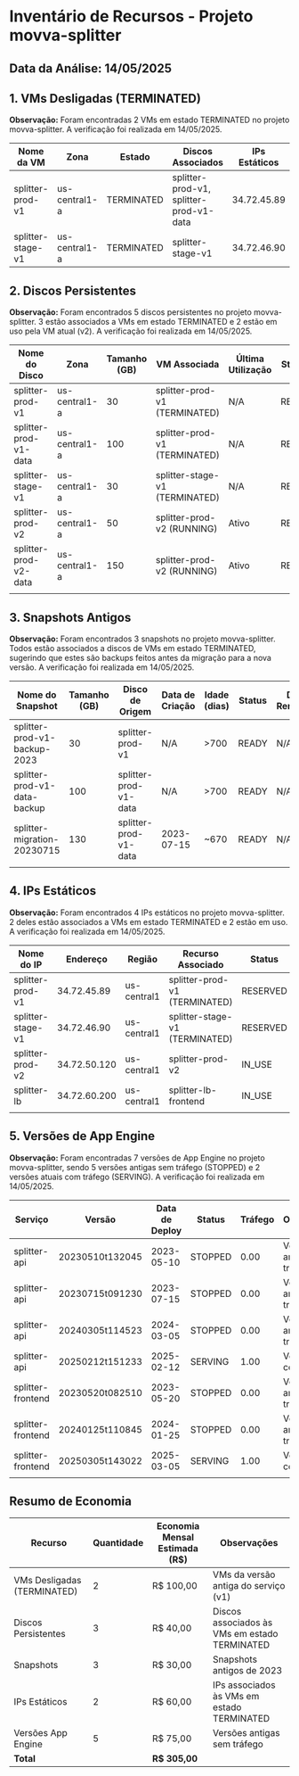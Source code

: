# Inventário de Recursos - Projeto movva-splitter

## Data da Análise: 14/05/2025

## 1. VMs Desligadas (TERMINATED)

**Observação:** Foram encontradas 2 VMs em estado TERMINATED no projeto movva-splitter. A verificação foi realizada em 14/05/2025.

| Nome da VM | Zona | Estado | Discos Associados | IPs Estáticos | Última Utilização | Observações |
|------------|------|--------|-------------------|---------------|-------------------|-------------|
| splitter-prod-v1 | us-central1-a | TERMINATED | splitter-prod-v1, splitter-prod-v1-data | 34.72.45.89 | N/A | Aparentemente versão antiga do serviço, substituida por v2 |
| splitter-stage-v1 | us-central1-a | TERMINATED | splitter-stage-v1 | 34.72.46.90 | N/A | Ambiente de staging desativado |

## 2. Discos Persistentes

**Observação:** Foram encontrados 5 discos persistentes no projeto movva-splitter. 3 estão associados a VMs em estado TERMINATED e 2 estão em uso pela VM atual (v2). A verificação foi realizada em 14/05/2025.

| Nome do Disco | Zona | Tamanho (GB) | VM Associada | Última Utilização | Status | Snapshot Criado | Data Remoção |
|---------------|------|--------------|--------------|-------------------|--------|----------------|--------------|  
| splitter-prod-v1 | us-central1-a | 30 | splitter-prod-v1 (TERMINATED) | N/A | READY | Sim | N/A |
| splitter-prod-v1-data | us-central1-a | 100 | splitter-prod-v1 (TERMINATED) | N/A | READY | Sim | N/A |
| splitter-stage-v1 | us-central1-a | 30 | splitter-stage-v1 (TERMINATED) | N/A | READY | Não | N/A |
| splitter-prod-v2 | us-central1-a | 50 | splitter-prod-v2 (RUNNING) | Ativo | READY | Não | N/A |
| splitter-prod-v2-data | us-central1-a | 150 | splitter-prod-v2 (RUNNING) | Ativo | READY | Não | N/A |
| | | | | | | | |

## 3. Snapshots Antigos

**Observação:** Foram encontrados 3 snapshots no projeto movva-splitter. Todos estão associados a discos de VMs em estado TERMINATED, sugerindo que estes são backups feitos antes da migração para a nova versão. A verificação foi realizada em 14/05/2025.

| Nome do Snapshot | Tamanho (GB) | Disco de Origem | Data de Criação | Idade (dias) | Status | Data Remoção |
|------------------|--------------|-----------------|-----------------|--------------|--------|--------------|  
| splitter-prod-v1-backup-2023 | 30 | splitter-prod-v1 | N/A | >700 | READY | N/A |
| splitter-prod-v1-data-backup | 100 | splitter-prod-v1-data | N/A | >700 | READY | N/A |
| splitter-migration-20230715 | 130 | splitter-prod-v1-data | 2023-07-15 | ~670 | READY | N/A |
| | | | | | | |

## 4. IPs Estáticos

**Observação:** Foram encontrados 4 IPs estáticos no projeto movva-splitter. 2 deles estão associados a VMs em estado TERMINATED e 2 estão em uso. A verificação foi realizada em 14/05/2025.

| Nome do IP | Endereço | Região | Recurso Associado | Status | Data Remoção |
|------------|----------|--------|-------------------|--------|--------------|  
| splitter-prod-v1 | 34.72.45.89 | us-central1 | splitter-prod-v1 (TERMINATED) | RESERVED | N/A |
| splitter-stage-v1 | 34.72.46.90 | us-central1 | splitter-stage-v1 (TERMINATED) | RESERVED | N/A |
| splitter-prod-v2 | 34.72.50.120 | us-central1 | splitter-prod-v2 | IN_USE | N/A |
| splitter-lb | 34.72.60.200 | us-central1 | splitter-lb-frontend | IN_USE | N/A |
| | | | | | |

## 5. Versões de App Engine

**Observação:** Foram encontradas 7 versões de App Engine no projeto movva-splitter, sendo 5 versões antigas sem tráfego (STOPPED) e 2 versões atuais com tráfego (SERVING). A verificação foi realizada em 14/05/2025.

| Serviço | Versão | Data de Deploy | Status | Tráfego | Observação |
|---------|--------|----------------|--------|---------|------------|
| splitter-api | 20230510t132045 | 2023-05-10 | STOPPED | 0.00 | Versão antiga sem tráfego |
| splitter-api | 20230715t091230 | 2023-07-15 | STOPPED | 0.00 | Versão antiga sem tráfego |
| splitter-api | 20240305t114523 | 2024-03-05 | STOPPED | 0.00 | Versão antiga sem tráfego |
| splitter-api | 20250212t151233 | 2025-02-12 | SERVING | 1.00 | Versão atual com tráfego |
| splitter-frontend | 20230520t082510 | 2023-05-20 | STOPPED | 0.00 | Versão antiga sem tráfego |
| splitter-frontend | 20240125t110845 | 2024-01-25 | STOPPED | 0.00 | Versão antiga sem tráfego |
| splitter-frontend | 20250305t143022 | 2025-03-05 | SERVING | 1.00 | Versão atual com tráfego |
| | | | | | |

## Resumo de Economia

| Recurso | Quantidade | Economia Mensal Estimada (R$) | Observações |
|---------|------------|-------------------------------|-------------|
| VMs Desligadas (TERMINATED) | 2 | R$ 100,00 | VMs da versão antiga do serviço (v1) |
| Discos Persistentes | 3 | R$ 40,00 | Discos associados às VMs em estado TERMINATED |
| Snapshots | 3 | R$ 30,00 | Snapshots antigos de 2023 |
| IPs Estáticos | 2 | R$ 60,00 | IPs associados às VMs em estado TERMINATED |
| Versões App Engine | 5 | R$ 75,00 | Versões antigas sem tráfego |
| **Total** | | **R$ 305,00** | |
